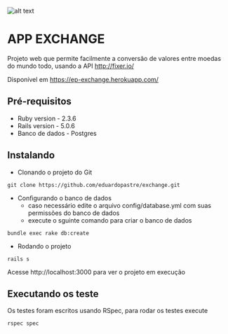 ![alt text](https://www.dropbox.com/s/72w8qgypp3eatv7/exchange.jpeg?dl=0)

# APP EXCHANGE

Projeto web que permite facilmente a conversão de valores entre moedas do mundo todo, usando a API http://fixer.io/

Disponível em https://ep-exchange.herokuapp.com/

## Pré-requisitos

* Ruby version - 2.3.6
* Rails version - 5.0.6
* Banco de dados - Postgres

## Instalando

* Clonando o projeto do Git
```
git clone https://github.com/eduardopastre/exchange.git
```

* Configurando o banco de dados
  * caso necessário edite o arquivo config/database.yml com suas permissões do banco de dados
  * execute o sguinte comando para criar o banco de dados
```
bundle exec rake db:create
```

* Rodando o projeto
```
rails s
```
Acesse http://localhost:3000 para ver o projeto em execução

## Executando os teste

Os testes foram escritos usando RSpec, para rodar os testes execute
```
rspec spec
```
